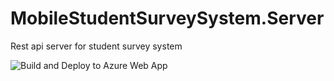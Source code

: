 # MobileStudentSurveySystem.Server
Rest api server for student survey system

![Build and Deploy to Azure Web App](https://github.com/parvex/StudentSurveySystem.Server/workflows/Build%20and%20Deploy%20to%20Azure%20Web%20App/badge.svg)

